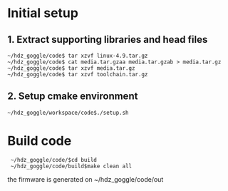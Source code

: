# Initial setup

## 1. Extract supporting libraries and head files

```
~/hdz_goggle/code$ tar xzvf linux-4.9.tar.gz
~/hdz_goggle/code$ cat media.tar.gzaa media.tar.gzab > media.tar.gz
~/hdz_goggle/code$ tar xzvf media.tar.gz
~/hdz_goggle/code$ tar xzvf toolchain.tar.gz
```

## 2. Setup cmake environment

```
~/hdz_goggle/workspace/code$./setup.sh
```

# Build code

```
 ~/hdz_goggle/code/$cd build
 ~/hdz_goggle/code/build$make clean all
```

the firmware is generated on ~/hdz_goggle/code/out
